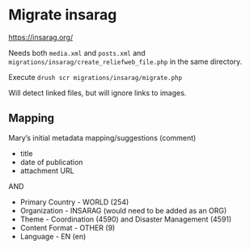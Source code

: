 # Migrate insarag

https://insarag.org/

Needs both `media.xml` and `posts.xml` and `migrations/insarag/create_reliefweb_file.php`
in the same directory.

Execute `drush scr migrations/insarag/migrate.php`

Will detect linked files, but will ignore links to images.

## Mapping

Mary’s initial metadata mapping/suggestions (comment)

- title
- date of publication
- attachment URL

AND

- Primary Country - WORLD (254)
- Organization - INSARAG (would need to be added as an ORG)
- Theme - Coordination (4590) and Disaster Management (4591)
- Content Format - OTHER (9)
- Language - EN (en)
